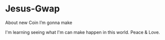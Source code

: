 # Jesus-Gwap
About new Coin I’m gonna make

I'm learning seeing what I'm can make 
happen in this world. Peace & Love. 
